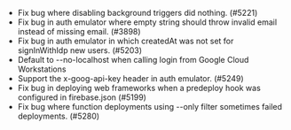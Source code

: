 - Fix bug where disabling background triggers did nothing. (#5221)
- Fix bug in auth emulator where empty string should throw invalid email instead of missing email. (#3898)
- Fix bug in auth emulator in which createdAt was not set for signInWithIdp new users. (#5203)
- Default to --no-localhost when calling login from Google Cloud Workstations
- Support the x-goog-api-key header in auth emulator. (#5249)
- Fix bug in deploying web frameworks when a predeploy hook was configured in firebase.json (#5199)
- Fix bug where function deployments using --only filter sometimes failed deployments. (#5280)

